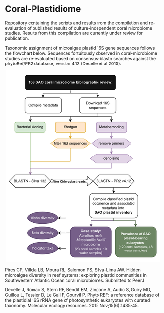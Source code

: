 # Coral-Plastidiome

Repository containing the scripts and results from the compilation and re-evaluation of published results of culture-independent coral microbiome studies. Results from this compilation are currently under review for publication.

Taxonomic assignment of microalgae plastid 16S gene sequences follows the flowchart below. Sequences fortuitously observed in coral-microbiome studies are re-evaluated based on consensus-blastn searches against the phytoRef/PR2 database, version 4.12 (Decelle et al 2015).

<p align="center">
<img src="flowchart_methods.jpg" width="500" alt="hi" class="inline"/>
</p>


Pires CP, Villela LB, Moura RL, Salomon PS, Silva-Lima AW. Hidden microalgae diversity in reef systems: exploring plastid communities in Southwestern Atlantic Ocean coral microbiomes. Submitted to PeerJ


Decelle J, Romac S, Stern RF, Bendif EM, Zingone A, Audic S, Guiry MD, Guillou L, Tessier D, Le Gall F, Gourvil P. Phyto REF: a reference database of the plastidial 16S rRNA gene of photosynthetic eukaryotes with curated taxonomy. Molecular ecology resources. 2015 Nov;15(6):1435-45.
